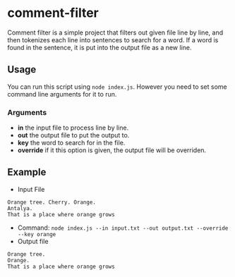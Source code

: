 # comment-filter
Comment filter is a simple project that filters out given file line by line, and then tokenizes each line into sentences to search for a word. If a word is found in the sentence, it is put into the output file as a new line.

## Usage
You can run this script using `node index.js`. However you need to set some command line arguments for it to run.
### Arguments
- **in** the input file to process line by line.
- **out** the output file to put the output to.
- **key** the word to search for in the file.
- **override** if it this option is given, the output file will be overriden.

## Example
- Input File
```
Orange tree. Cherry. Orange.
Antalya.
That is a place where orange grows
```
- Command: `node index.js --in input.txt --out output.txt --override --key orange`
- Output file
```
Orange tree.
Orange.
That is a place where orange grows
```
